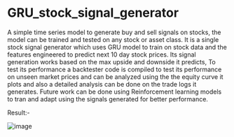 # GRU_stock_signal_generator
A simple time series model to generate buy and sell signals on stocks, the model can be trained and tested on any stock or asset class. It is a single stock signal generator which uses GRU model to train on stock data and the features engineered to predict next 10 day stock prices.
Its signal generation works based on the max upside and downside it predicts, To test its performance a backtester code is compiled to test its performance on unseen market prices and can be analyzed using the the equity curve it plots  and also a detailed analysis can be done on the trade logs it generates.
Future work can be done using Reinforcement learning models to tran and adapt using the signals generated for better performance.

Result:-

![image](https://github.com/user-attachments/assets/fc9fb935-6cd2-49df-9172-a8d18afa5352)
